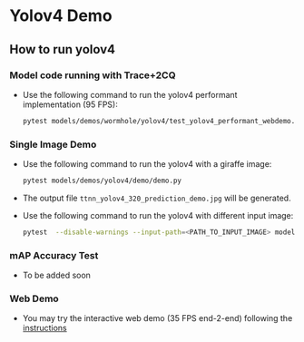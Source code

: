# Yolov4 Demo

## How to run yolov4

### Model code running with Trace+2CQ
- Use the following command to run the yolov4 performant implementation (95 FPS):
  ```bash
  pytest models/demos/wormhole/yolov4/test_yolov4_performant_webdemo.py::test_run_yolov4_trace_2cqs_inference[True-1-act_dtype0-weight_dtype0-device_params0]
  ```

### Single Image Demo

- Use the following command to run the yolov4 with a giraffe image:
  ```bash
  pytest models/demos/yolov4/demo/demo.py
  ```
- The output file `ttnn_yolov4_320_prediction_demo.jpg` will be generated.

- Use the following command to run the yolov4 with different input image:
  ```bash
  pytest  --disable-warnings --input-path=<PATH_TO_INPUT_IMAGE> models/demos/yolov4/demo/demo.py
  ```


### mAP Accuracy Test
- To be added soon

### Web Demo
- You may try the interactive web demo (35 FPS end-2-end) following the [instructions](https://github.com/tenstorrent/tt-metal/edit/main/models/demos/yolov4/README.md)

